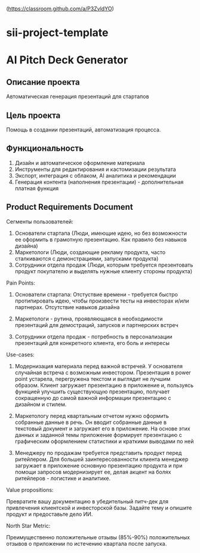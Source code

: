 (https://classroom.github.com/a/P3ZvldYO)
# sii-project-template
# AI Pitch Deck Generator

## Описание проекта

Автоматическая генерация презентаций для стартапов

## Цель проекта

Помощь в создании презентаций, автоматизация процесса.

## Функциональность

1. Дизайн и автоматическое оформление материала
2. Инструменты для редактирования и кастомизации результата
3. Экспорт, интеграция с облаком, AI аналитика и рекомендации
4. Генерация контента (наполнения презентации) - дополнительная платная функция

## Product Requirements Document

Сегменты пользователей:

1) Основатели стартапа (Люди, имеющие идею, но без возможности ее оформить в грамотную презентацию. Как правило без навыков дизайна)
2) Маркетологи (Люди, создающие рекламу продукта, часто сталкиваются с демонстрациями, запусками продукта)
3) Сотрудники отдела продаж (Люди, которым требуется презентовать продукт покупателю и выделять нужные клиенту стороны продукта)

Pain Points:

1. Основатели стартапа:
Отстуствие времени - требуется быстро протипировать идею, чтобы произвести тесты на инвесторах и/или партнерах.
Отсутствие навыков дизайна

2. Маркетологи - рутина, проявляющаяся в необходимости презентаций для демостраций, запусков и партнерских встреч

3. Сотрудники отдела продаж - потребность в персонализации презентаций для конкретного клиента, его боль и интересы

Use-cases:

1. Модернизация материала перед важной встречей.
У основателя случайная встреча с возможным инвестором. Презентация в power point устарела, перегружена текстом и выглядит не лучшим образом. Клиент загружает презентацию в приложение и, пользуясь функцией улучшить существующую презентацию, получает сокращенную до самой важной информации презентацию с дизайном и стилем.

2. Маркетологу перед квартальным отчетом нужно оформить собранные данные в речь. Он вводит собранные данные в текстовый документ и загружает его в приложение. На основе этих данных и заданной темы приложение формирует презентацию с графическим оформлением статистики и краткими выводами по ней

3. Менеджеру по продажам требуется представить продукт перед ритейлером. Для большей заинтересованности клиента менеджер загружает в приложение основную презентацию продукта и при помощи запросов модернизирует ее, делая акцент на болях ритейлеров - логистике и аналитике.

Value propositions:

Превратите вашу документацию в убедительный питч-дек для привлечения клиентской и инвесторской базы. Задайте тему и опишите продукт и предоставьте дело ИИ.

North Star Metric:

Преимущественно положительные отзывы (85%-90%) положительных отзывов о приложении по истечению квартала после запуска.
